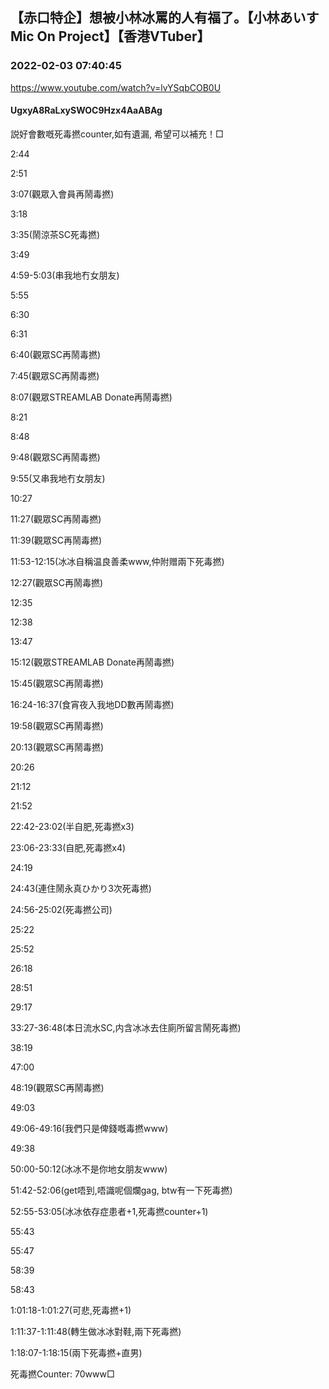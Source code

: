 ## 【赤口特企】想被小林冰罵的人有福了。【小林あいすMic On Project】【香港VTuber】
### 2022-02-03 07:40:45
https://www.youtube.com/watch?v=lvYSqbCOB0U
#### UgxyA8RaLxySWOC9Hzx4AaABAg
説好會數嘅死毒撚counter,如有遺漏, 希望可以補充！□

2:44

2:51

3:07(觀眾入會員再鬧毒撚)

3:18

3:35(鬧涼茶SC死毒撚)

3:49

4:59-5:03(串我地冇女朋友)

5:55

6:30

6:31

6:40(觀眾SC再鬧毒撚)

7:45(觀眾SC再鬧毒撚)

8:07(觀眾STREAMLAB Donate再鬧毒撚)

8:21

8:48

9:48(觀眾SC再鬧毒撚)

9:55(又串我地冇女朋友)

10:27

11:27(觀眾SC再鬧毒撚)

11:39(觀眾SC再鬧毒撚)

11:53-12:15(冰冰自稱温良善柔www,仲附赠兩下死毒撚)

12:27(觀眾SC再鬧毒撚)

12:35

12:38

13:47

15:12(觀眾STREAMLAB Donate再鬧毒撚)

15:45(觀眾SC再鬧毒撚)

16:24-16:37(食宵夜入我地DD數再鬧毒撚)

19:58(觀眾SC再鬧毒撚)

20:13(觀眾SC再鬧毒撚)

20:26

21:12

21:52

22:42-23:02(半自肥,死毒撚x3)

23:06-23:33(自肥,死毒撚x4)

24:19

24:43(連住鬧永真ひかり3次死毒撚)

24:56-25:02(死毒撚公司)

25:22

25:52

26:18

28:51

29:17

33:27-36:48(本日流水SC,内含冰冰去住廁所留言鬧死毒撚)

38:19

47:00

48:19(觀眾SC再鬧毒撚)

49:03

49:06-49:16(我們只是俾錢嘅毒撚www)

49:38

50:00-50:12(冰冰不是你地女朋友www)

51:42-52:06(get唔到,唔識呢個爛gag, btw有一下死毒撚)

52:55-53:05(冰冰依存症患者+1,死毒撚counter+1)

55:43

55:47

58:39

58:43

1:01:18-1:01:27(可悲,死毒撚+1)

1:11:37-1:11:48(轉生做冰冰對鞋,兩下死毒撚)

1:18:07-1:18:15(兩下死毒撚+直男)

死毒撚Counter: 70www□

